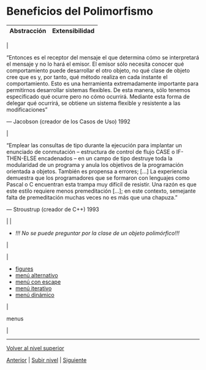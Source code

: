 # Beneficios del Polimorfismo






| **Abstracción** | **Extensibilidad** |
| --- | --- |
| 

“Entonces es el receptor del mensaje el que determina cómo se interpretará el mensaje y no lo hará el emisor. El emisor sólo necesita conocer qué comportamiento puede desarrollar el otro objeto, no qué clase de objeto cree que es y, por tanto, qué método realiza en cada instante el comportamiento. Esto es una herramienta extremadamente importante para permitirnos desarrollar sistemas flexibles. De esta manera, sólo tenemos especificado qué ocurre pero no cómo ocurrirá. Mediante esta forma de delegar qué ocurrirá, se obtiene un sistema flexible y resistente a las modificaciones”


— Jacobson (creador de los Casos de Uso)
1992

 | 

“Emplear las consultas de tipo durante la ejecución para implantar un enunciado de conmutación – estructura de control de flujo CASE o IF-THEN-ELSE encadenados – en un campo de tipo destruye toda la modularidad de un programa y anula los objetivos de la programación orientada a objetos. También es propensa a errores; […] La experiencia demuestra que los programadores que se formaron con lenguajes como Pascal o C encuentran esta trampa muy difícil de resistir. Una razón es que este estilo requiere menos premeditación […]; en este contexto, semejante falta de premeditación muchas veces no es más que una chapuza.”


— Stroustrup (creador de C++)
1993

 |
| 
* *!!! No se puede preguntar por la clase de un objeto polimórfico!!!*


 |







| 
* [figures](https://github.com/USantaTecla-tech-java/ust_figures/tree/main/ust3_design/ust3_objectOriented/ust4_how/ust3_flexibility/ust1_liskovs_sustitution/ust2_bad/src/main/java)
* [menú alternativo](https://github.com/USantaTecla-tech-java/src/tree/main/src/main/java/es/usantatecla/aX_menu/a4_extends/a1_modelMenu)
* [menú con escape](https://github.com/USantaTecla-tech-java/src/tree/main/src/main/java/es/usantatecla/aX_menu/a4_extends/a2_modelQuitMenu)
* [menú iterativo](https://github.com/USantaTecla-tech-java/src/tree/main/src/main/java/es/usantatecla/aX_menu/a4_extends/a3_modelIterativeMenu)
* [menú dinámico](https://github.com/USantaTecla-tech-java/src/tree/main/src/main/java/es/usantatecla/aX_menu/a4_extends/a4_modelDynamicMenu)


 | 

menus

 |


---

[Volver al nivel superior](../README.md)



[Anterior](../u2polymorphismVsOverloading/README.md) | [Subir nivel](../README.md) | [Siguiente](../README.md)
